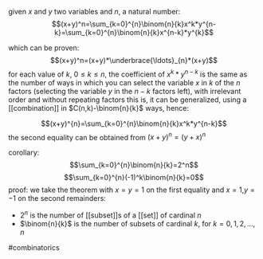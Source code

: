 given $x$ and $y$ two variables and $n$, a natural number:
$$(x+y)^n=\sum_{k=0}^{n}\binom{n}{k}x^k*y^{n-k}=\sum_{k=0}^{n}\binom{n}{k}x^{n-k}*y^{k}$$


which can be proven:
$$(x+y)^n=(x+y)*\underbrace{\ldots}_{n}*(x+y)$$ for each value of $k$, $0\leq k\leq n$, the coefficient of $x^k*y^{n-k}$ is the same as the number of ways in which you can select the variable $x$ in $k$ of the $n$ factors (selecting the variable $y$ in the $n-k$ factors left), with irrelevant order and without repeating factors
this is, it can be generalized, using a [[combination]] in
$C(n,k)-\binom{n}{k}$ ways, hence:

$$(x+y)^{n}=\sum_{k=0}^{n}\binom{n}{k}x^k*y^{n-k}$$
the second equality can be obtained from $(x+y)^n=(y+x)^n$


corollary:
$$\sum_{k=0}^{n}\binom{n}{k}=2^n$$
$$\sum_{k=0}^{n}(-1)^k\binom{n}{k}=0$$
proof: we take the theorem with $x=y=1$ on the first equality and $x=1$,$y=-1$ on the second
remainders:
- $2^n$ is the number of [[subset]]s of a [[set]] of cardinal $n$
- $\binom{n}{k}$ is the number of subsets of cardinal $k$, for $k=0,1,2,\ldots ,n$

#combinatorics 